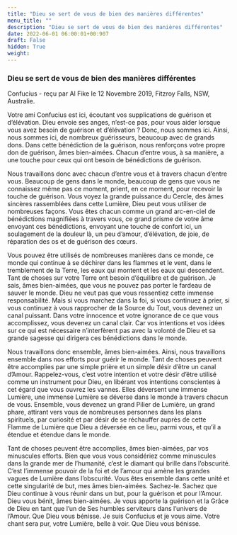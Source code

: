 ```yaml
---
title: "Dieu se sert de vous de bien des manières différentes"
menu_title: ""
description: "Dieu se sert de vous de bien des manières différentes"
date: 2022-06-01 06:00:01+00:907
draft: False
hidden: True
weight:
---
```

### Dieu se sert de vous de bien des manières différentes

Confucius - reçu par Al Fike le 12 Novembre 2019, Fitzroy Falls, NSW, Australie.

Votre ami Confucius est ici, écoutant vos supplications de guérison et d’élévation. Dieu envoie ses anges, n’est-ce pas, pour vous aider lorsque vous avez besoin de guérison et d’élévation ? Donc, nous sommes ici. Ainsi, nous sommes ici, de nombreux guérisseurs, beaucoup avec de grands dons. Dans cette bénédiction de la guérison, nous renforçons votre propre don de guérison, âmes bien-aimées. Chacun d’entre vous, à sa manière, a une touche pour ceux qui ont besoin de bénédictions de guérison.

Nous travaillons donc avec chacun d’entre vous et à travers chacun d’entre vous. Beaucoup de gens dans le monde, beaucoup de gens que vous ne connaissez même pas ce moment, prient, en ce moment, pour recevoir la touche de guérison. Vous voyez la grande puissance du Cercle, des âmes sincères rassemblées dans cette Lumière, Dieu peut vous utiliser de nombreuses façons. Vous êtes chacun comme un grand arc-en-ciel de bénédictions magnifiées à travers vous, ce grand prisme de votre âme envoyant ces bénédictions, envoyant une touche de confort ici, un soulagement de la douleur là, un peu d’amour, d’élévation, de joie, de réparation des os et de guérison des cœurs.

Vous pouvez être utilisés de nombreuses manières dans ce monde, ce monde qui continue à se déchirer dans les flammes et le vent, dans le tremblement de la Terre, les eaux qui montent et les eaux qui descendent. Tant de choses sur votre Terre ont besoin d’équilibre et de guérison. Je sais, âmes bien-aimées, que vous ne pouvez pas porter le fardeau de sauver le monde. Dieu ne veut pas que vous ressentiez cette immense responsabilité. Mais si vous marchez dans la foi, si vous continuez à prier, si vous continuez à vous rapprocher de la Source du Tout, vous devenez un canal puissant. Dans votre innocence et votre ignorance de ce que vous accomplissez, vous devenez un canal clair. Car vos intentions et vos idées sur ce qui est nécessaire n’interfèrent pas avec la volonté de Dieu et sa grande sagesse qui dirigera ces bénédictions dans le monde.

Nous travaillons donc ensemble, âmes bien-aimées. Ainsi, nous travaillons ensemble dans nos efforts pour guérir le monde. Tant de choses peuvent être accomplies par une simple prière et un simple désir d’être un canal d’Amour. Rappelez-vous, c’est votre intention et votre désir d’être utilisé comme un instrument pour Dieu, en libérant vos intentions conscientes à cet égard que vous ouvrez les vannes. Elles déversent une immense Lumière, une immense Lumière se déverse dans le monde à travers chacun de vous. Ensemble, vous devenez un grand Pilier de Lumière, un grand phare, attirant vers vous de nombreuses personnes dans les plans spirituels, par curiosité et par désir de se réchauffer auprès de cette Flamme de Lumière que Dieu a déversée en ce lieu, parmi vous, et qu’il a étendue et étendue dans le monde.

Tant de choses peuvent être accomplies, âmes bien-aimées, par vos minuscules efforts. Bien que vous vous considériez comme minuscules dans la grande mer de l’humanité, c’est le diamant qui brille dans l’obscurité. C’est l’immense pouvoir de la foi et de l’amour qui amène les grandes vagues de Lumière dans l’obscurité. Vous êtes ensemble dans cette unité et cette singularité de but, mes âmes bien-aimées. Sachez-le. Sachez que Dieu continue à vous réunir dans un but, pour la guérison et pour l’Amour. Dieu vous bénit, âmes bien-aimées. Je vous apporte la guérison et la Grâce de Dieu en tant que l’un de Ses humbles serviteurs dans l’univers de l’Amour. Que Dieu vous bénisse. Je suis Confucius et je vous aime. Votre chant sera pur, votre Lumière, belle à voir. Que Dieu vous bénisse.
